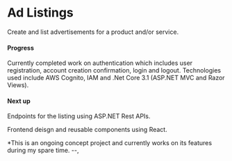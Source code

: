 # Ad Listings
Create and list advertisements for a product and/or service.

#### Progress
Currently completed work on authentication which includes user registration, account creation confirmation, login and logout. Technologies used include AWS Cognito, IAM and .Net Core 3.1 (ASP.NET MVC and Razor Views).


#### Next up 

Endpoints for the listing using ASP.NET Rest APIs.

Frontend deisgn and reusable components using React.

*This is an ongoing concept project and currently works on its features during my spare time. --,
